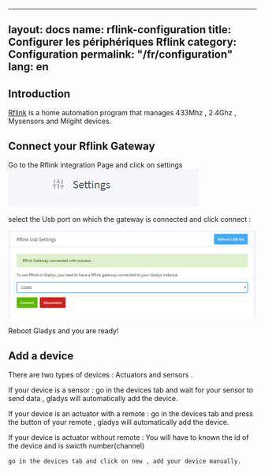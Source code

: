 
---
layout: docs
name: rflink-configuration
title: Configurer les périphériques Rflink
category: Configuration
permalink: "/fr/configuration"
lang: en
---

## Introduction

[Rflink](http://www.rflink.nl/blog2/) is a home automation program that manages 433Mhz , 2.4Ghz , Mysensors and Milgiht devices.

## Connect your Rflink Gateway

Go to the Rflink integration Page and click on settings <img src="/assets/image/configuration/rflink/settings.png" alt="Settings" class="img-responsive" />

select the Usb port on which the gateway is connected and click connect : 

<img src="/assets/image/configuration/rflink/port.png" alt="Port selection" class="img-responsive" />


Reboot Gladys and you are ready!



## Add a device

There are two types of devices : Actuators and sensors .

If your device is a sensor : 
	go in the devices tab and wait for your sensor to send data , gladys will automatically add the device.
	
If your device is an actuator with a remote : 
	go in the devices tab and press the button of your remote ,  gladys will automatically add the device.
	
If your device is actuator without remote : 
	You will have to known the id of the device and is swicth number(channel)
	
	go in the devices tab and click on new , add your device manually.

